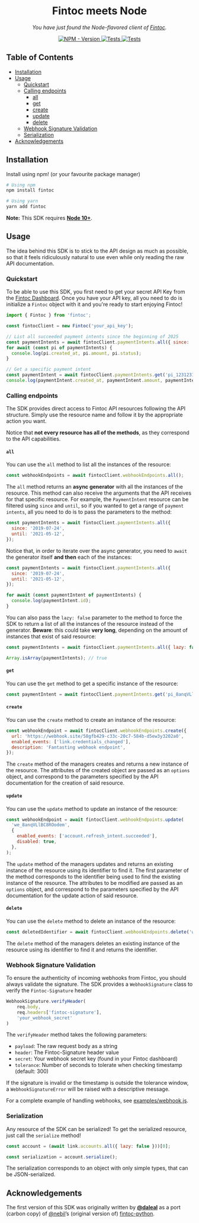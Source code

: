 <h1 align="center">Fintoc meets Node</h1>

<p align="center">
    <em>
        You have just found the Node-flavored client of <a href="https://fintoc.com/" target="_blank">Fintoc</a>.
    </em>
</p>

<p align="center">
<a href="https://www.npmjs.com/package/fintoc" target="_blank">
    <img src="https://img.shields.io/npm/v/fintoc?label=version&logo=nodedotjs&logoColor=%23fff&color=306998" alt="NPM - Version">
</a>

<a href="https://github.com/fintoc-com/fintoc-node/actions?query=workflow%3Atests" target="_blank">
    <img src="https://img.shields.io/github/actions/workflow/status/fintoc-com/fintoc-node/tests.yml?branch=master&label=tests&logo=nodedotjs&logoColor=%23fff" alt="Tests">
</a>

<a href="https://github.com/fintoc-com/fintoc-node/actions?query=workflow%3Alinters" target="_blank">
    <img src="https://img.shields.io/github/actions/workflow/status/fintoc-com/fintoc-node/linters.yml?branch=master&label=linters&logo=github" alt="Tests">
</a>
</p>

## Table of Contents
- [Installation](#installation)
- [Usage](#usage)
  - [Quickstart](#quickstart)
  - [Calling endpoints](#calling-endpoints)
    - [all](#all)
    - [get](#get)
    - [create](#create)
    - [update](#update)
    - [delete](#delete)
  - [Webhook Signature Validation](#webhook-signature-validation)
  - [Serialization](#serialization)
- [Acknowledgements](#acknowledgements)

## Installation

Install using npm! (or your favourite package manager)

```sh
# Using npm
npm install fintoc

# Using yarn
yarn add fintoc
```

**Note:** This SDK requires [**Node 10+**](https://nodejs.org/en/blog/release/v10.0.0).

## Usage

The idea behind this SDK is to stick to the API design as much as possible, so that it feels ridiculously natural to use even while only reading the raw API documentation.

### Quickstart

To be able to use this SDK, you first need to get your secret API Key from the [Fintoc Dashboard](https://dashboard.fintoc.com/login). Once you have your API key, all you need to do is initialize a `Fintoc` object with it and you're ready to start enjoying Fintoc!

```javascript
import { Fintoc } from 'fintoc';

const fintocClient = new Fintoc('your_api_key');

// List all succeeded payment intents since the beginning of 2025
const paymentIntents = await fintocClient.paymentIntents.all({ since: '2025-01-01' });
for await (const pi of paymentIntents) {
  console.log(pi.created_at, pi.amount, pi.status);
}

// Get a specific payment intent
const paymentIntent = await fintocClient.paymentIntents.get('pi_12312312');
console.log(paymentIntent.created_at, paymentIntent.amount, paymentIntent.status);
```

### Calling endpoints

The SDK provides direct access to Fintoc API resources following the API structure. Simply use the resource name and follow it by the appropriate action you want.

Notice that **not every resource has all of the methods**, as they correspond to the API capabilities.

#### `all`

You can use the `all` method to list all the instances of the resource:

```javascript
const webhookEndpoints = await fintocClient.webhookEndpoints.all();
```

The `all` method returns an **async generator** with all the instances of the resource. This method can also receive the arguments that the API receives for that specific resource. For example, the `PaymentIntent` resource can be filtered using `since` and `until`, so if you wanted to get a range of `payment intents`, all you need to do is to pass the parameters to the method:

```javascript
const paymentIntents = await fintocClient.paymentIntents.all({
  since: '2019-07-24',
  until: '2021-05-12',
});
```

Notice that, in order to iterate over the async generator, you need to `await` the generator itself **and then** each of the instances:

```javascript
const paymentIntents = await fintocClient.paymentIntents.all({
  since: '2019-07-24',
  until: '2021-05-12',
});

for await (const paymentIntent of paymentIntents) {
  console.log(paymentIntent.id);
}
```

You can also pass the `lazy: false` parameter to the method to force the SDK to return a list of all the instances of the resource instead of the generator. **Beware**: this could take **very long**, depending on the amount of instances that exist of said resource:

```javascript
const paymentIntents = await fintocClient.paymentIntents.all({ lazy: false });

Array.isArray(paymentIntents); // true
```

#### `get`

You can use the `get` method to get a specific instance of the resource:

```javascript
const paymentIntent = await fintocClient.paymentIntents.get('pi_8anqVLlBC8ROodem');
```

#### `create`

You can use the `create` method to create an instance of the resource:

```javascript
const webhookEndpoint = await fintocClient.webhookEndpoints.create({
  url: 'https://webhook.site/58gfb429-c33c-20c7-584b-d5ew3y3202a0',
  enabled_events: ['link.credentials_changed'],
  description: 'Fantasting webhook endpoint',
});
```

The `create` method of the managers creates and returns a new instance of the resource. The attributes of the created object are passed as an `options` object, and correspond to the parameters specified by the API documentation for the creation of said resource.

#### `update`

You can use the `update` method to update an instance of the resource:

```javascript
const webhookEndpoint = await fintocClient.webhookEndpoints.update(
  'we_8anqVLlBC8ROodem',
  {
    enabled_events: ['account.refresh_intent.succeeded'],
    disabled: true,
  },
);
```

The `update` method of the managers updates and returns an existing instance of the resource using its identifier to find it. The first parameter of the method corresponds to the identifier being used to find the existing instance of the resource. The attributes to be modified are passed as an `options` object, and correspond to the parameters specified by the API documentation for the update action of said resource.

#### `delete`

You can use the `delete` method to delete an instance of the resource:

```javascript
const deletedIdentifier = await fintocClient.webhookEndpoints.delete('we_8anqVLlBC8ROodem');
```

The `delete` method of the managers deletes an existing instance of the resource using its identifier to find it and returns the identifier.

### Webhook Signature Validation

To ensure the authenticity of incoming webhooks from Fintoc, you should always validate the signature. The SDK provides a `WebhookSignature` class to verify the `Fintoc-Signature` header

```javascript
WebhookSignature.verifyHeader(
    req.body,
    req.headers['fintoc-signature'],
    'your_webhook_secret'
)
```

The `verifyHeader` method takes the following parameters:
- `payload`: The raw request body as a string
- `header`: The Fintoc-Signature header value
- `secret`: Your webhook secret key (found in your Fintoc dashboard)
- `tolerance`: Number of seconds to tolerate when checking timestamp (default: 300)

If the signature is invalid or the timestamp is outside the tolerance window, a `WebhookSignatureError` will be raised with a descriptive message.


For a complete example of handling webhooks, see [examples/webhook.js](examples/webhook.js).

### Serialization

Any resource of the SDK can be serialized! To get the serialized resource, just call the `serialize` method!

```javascript
const account = (await link.accounts.all({ lazy: false }))[0];

const serialization = account.serialize();
```

The serialization corresponds to an object with only simple types, that can be JSON-serialized.

## Acknowledgements

The first version of this SDK was originally written by [**@daleal**](https://github.com/daleal) as a port (carbon copy) of [@nebil](https://github.com/nebil)’s (original version of) [fintoc-python](https://github.com/fintoc-com/fintoc-python).
